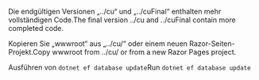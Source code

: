 <span data-ttu-id="658ce-101">Die endgültigen Versionen „../cu“ und „../cuFinal“ enthalten mehr vollständigen Code.</span><span class="sxs-lookup"><span data-stu-id="658ce-101">The final version ../cu and ../cuFinal contain more completed code.</span></span>

<span data-ttu-id="658ce-102">Kopieren Sie „wwwroot“ aus „../cu/“ oder einem neuen Razor-Seiten-Projekt.</span><span class="sxs-lookup"><span data-stu-id="658ce-102">Copy wwwroot from ../cu/ or from a new Razor Pages project.</span></span>

<span data-ttu-id="658ce-103">Ausführen von `dotnet ef database update`</span><span class="sxs-lookup"><span data-stu-id="658ce-103">Run `dotnet ef database update`</span></span>
